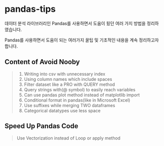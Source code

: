 # pandas-tips
데이터 분석 라이브러리인 Pandas를 사용하면서 도움이 됬던 여러 가지 방법을 정리하였습니다.

Pandas를 사용하면서 도움이 되는 여러가지 꿀팁 및 기초적인 내용을 계속 정리하고자 합니다.

## Content of Avoid Nooby
> 1. Writing into csv with unnecessary index
> 2. Using column names which include spaces
> 3. Filter dataset like a PRO with QUERY method
> 4. Query strings with(@ symbol) to easily reach variables
> 5. Can use pandas plot method instead of matplotlib import
> 6. Conditional format in pandas(like in Microsoft Excel)
> 7. Use suffixes while merging TWO dataframes
> 8. Categorical datatypes use less space

## Speed Up Pandas Code
> Use Vectorization instead of Loop or apply method

